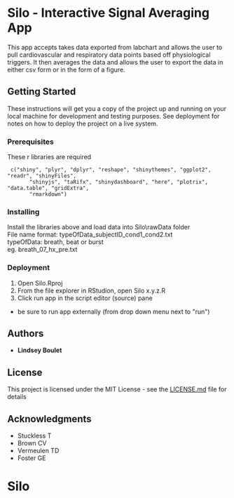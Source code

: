 # Silo - Interactive Signal Averaging App

This app accepts takes data exported from labchart and allows the user to pull cardiovascular and respiratory data points based off physiological triggers.  It then averages the data and allows the user to export the data in either csv form or in the form of a figure. 

## Getting Started
 
These instructions will get you a copy of the project up and running on your local machine for development and testing purposes. See deployment for notes on how to deploy the project on a live system.

### Prerequisites

These r libraries are required

```
 c("shiny", "plyr", "dplyr", "reshape", "shinythemes", "ggplot2", "readr", "shinyFiles",
       "shinyjs", "taRifx", "shinydashboard", "here", "plotrix", "data.table", "gridExtra",
       "rmarkdown")
```

### Installing

Install the libraries above and load data into Silo\rawData folder <br>
  File name format: typeOfData_subjectID_cond1_cond2.txt <br>
    typeOfData: breath, beat or burst <br>
      eg. breath_07_hx_pre.txt 

### Deployment

1. Open Silo.Rproj
2. From the file explorer in RStudion, open Silo x.y.z.R 
3. Click run app in the script editor (source) pane
  * be sure to run app externally (from drop down menu next to "run")

## Authors

* **Lindsey Boulet** 

## License

This project is licensed under the MIT License - see the [LICENSE.md](LICENSE.md) file for details

## Acknowledgments

* Stuckless T
* Brown CV
* Vermeulen TD
* Foster GE

# Silo
